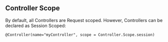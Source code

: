 Controller Scope
------------------------

By default, all Controllers are Request scoped.  However, Controllers can be declared as Session Scoped:

`@Controller(name="myController", scope = Controller.Scope.session)`
